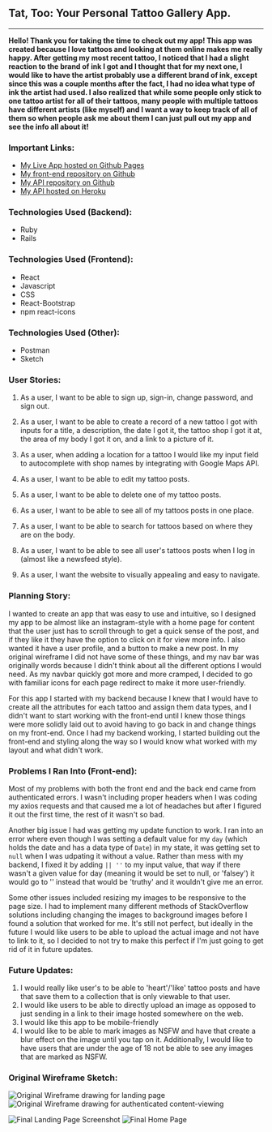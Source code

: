 ## **Tat, Too: Your Personal Tattoo Gallery App**.
------------------------------------------------------

**Hello! Thank you for taking the time to check out my app! This app was created because I love tattoos and looking at them online makes me really happy. After getting my most recent tattoo, I noticed that I had a slight reaction to the brand of ink I got and I thought that for my next one, I would like to have the artist probably use a different brand of ink, except since this was a couple months after the fact, I had no idea what type of ink the artist had used. I also realized that while some people only stick to one tattoo artist for all of their tattoos, many people with multiple tattoos have different artists (like myself) and I want a way to keep track of all of them so when people ask me about them I can just pull out my app and see the info all about it!**

### **Important Links**:
* [My Live App hosted on Github Pages](https://reginapizza.github.io/TatToo-App/)
* [My front-end repository on Github](https://github.com/reginapizza/TatToo-React-Client)
* [My API repository on Github](https://github.com/reginapizza/TatToo-Backend)
* [My API hosted on Heroku](https://morning-earth-83765.herokuapp.com/)

### **Technologies Used (Backend):**
* Ruby
* Rails

### **Technologies Used (Frontend):**
* React
* Javascript
* CSS
* React-Bootstrap
* npm react-icons

### **Technologies Used (Other):**
* Postman
* Sketch

### **User Stories:**

1. As a user, I want to be able to sign up, sign-in, change password, and sign out.

2. As a user, I want to be able to create a record of a new tattoo I got with inputs for a title, a description, the date I got it, the tattoo shop I got it at, the area of my body I got it on, and a link to a picture of it.

3. As a user, when adding a location for a tattoo I would like my input field to autocomplete with shop names by integrating with Google Maps API.

2. As a user, I want to be able to edit my tattoo posts.

3. As a user, I want to be able to delete one of my tattoo posts.

4. As a user, I want to be able to see all of my tattoos posts in one place.

5. As a user, I want to be able to search for tattoos based on where they are on the body.

6. As a user, I want to be able to see all user's tattoos posts when I log in (almost like a newsfeed style).

7. As a user, I want the website to visually appealing and easy to navigate.


### **Planning Story:**
I wanted to create an app that was easy to use and intuitive, so I designed my app to be almost like an instagram-style with a home page for content that the user just has to scroll through to get a quick sense of the post, and if they like it they have the option to click on it for view more info. I also wanted it have a user profile, and a button to make a new post. In my original wireframe I did not have some of these things, and my nav bar was originally words because I didn't think about all the different options I would need. As my navbar quickly got more and more cramped, I decided to go with familiar icons for each page redirect to make it more user-friendly.

For this app I started with my backend because I knew that I would have to create all the attributes for each tattoo and assign them data types, and I didn't want to start working with the front-end until I knew those things were more solidly laid out to avoid having to go back in and change things on my front-end. Once I had my backend working, I started building out the front-end and styling along the way so I would know what worked with my layout and what didn't work.

### **Problems I Ran Into (Front-end):**

Most of my problems with both the front end and the back end came from authenticated errors. I wasn't including proper headers when I was coding my axios requests and that caused me a lot of headaches but after I figured it out the first time, the rest of it wasn't so bad.

Another big issue I had was getting my update function to work. I ran into an error where even though I was setting a default value for my `day` (which holds the date and has a data type of `Date`) in my state, it was getting set to `null` when I was udpating it without a value. Rather than mess with my backend, I fixed it by adding `|| ''` to my input value, that way if there wasn't a given value for day (meaning it would be set to null, or 'falsey') it would go to '' instead that would be 'truthy' and it wouldn't give me an error.

Some other issues included resizing my images to be responsive to the page size. I had to implement many different methods of StackOverflow solutions including changing the images to background images before I found a solution that worked for me. It's still not perfect, but ideally in the future I would like users to be able to upload the actual image and not have to link to it, so I decided to not try to make this perfect if I'm just going to get rid of it in future updates.


### **Future Updates:**

1.  I would really like user's to be able to 'heart'/'like' tattoo posts and have that save them to a collection that is only viewable to that user.
2.  I would like users to be able to directly upload an image as opposed to just sending in a link to their image hosted somewhere on the web.
3.  I would like this app to be mobile-friendly
4.  I would like to be able to mark images as NSFW and have that create a blur effect on the image until you tap on it. Additionally, I would like to have users that are under the age of 18 not be able to see any images that are marked as NSFW.


### **Original Wireframe Sketch:**

![Original Wireframe drawing for landing page](https://i.imgur.com/tGA2bye.png)
![Original Wireframe drawing for authenticated content-viewing](https://i.imgur.com/biuMUpd.png)

![Final Landing Page Screenshot](https://i.imgur.com/AUuKHrk.png)
![Final Home Page](https://i.imgur.com/oguWMFb.png)
